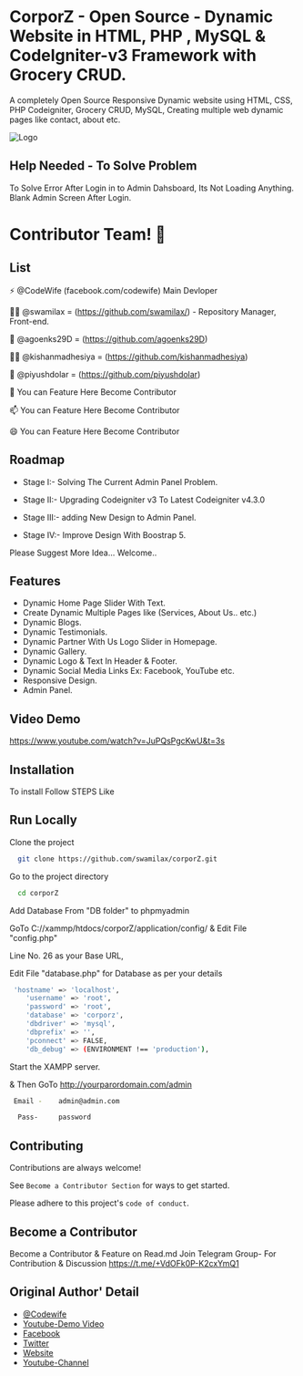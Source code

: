 
# CorporZ - Open Source - Dynamic Website in HTML, PHP , MySQL & CodeIgniter-v3 Framework with Grocery CRUD.

A completely Open Source Responsive Dynamic website using HTML, CSS, PHP Codeigniter, Grocery CRUD, MySQL, Creating multiple web dynamic pages like contact, about etc. 


![Logo](https://github.com/swamilax/corporZ/blob/main/assets/frontend/images/logo.png)


## Help Needed - To Solve Problem

To Solve Error After Login in to Admin Dahsboard, Its Not Loading Anything.
Blank Admin Screen After Login.
# Contributor Team! 👋

## List
⚡️ @CodeWife (facebook.com/codewife) Main Devloper

👩‍💻 @swamilax = (https://github.com/swamilax/) - Repository Manager, Front-end.

🧠 @agoenks29D = (https://github.com/agoenks29D)

👯‍♀️ @kishanmadhesiya = (https://github.com/kishanmadhesiya)

🤔 @piyushdolar = (https://github.com/piyushdolar)

💬 You can Feature Here Become Contributor

📫 You can Feature Here Become Contributor

😄 You can Feature Here Become Contributor



## Roadmap
- Stage I:- Solving The Current Admin Panel Problem.

- Stage II:- Upgrading Codeigniter v3 To Latest Codeigniter v4.3.0

- Stage III:- adding New Design to Admin Panel.

- Stage IV:- Improve Design With Boostrap 5.


Please Suggest More Idea... Welcome..



## Features

- Dynamic Home Page Slider With Text.
- Create Dynamic Multiple Pages like (Services, About Us.. etc.)
- Dynamic Blogs.
- Dynamic Testimonials.
- Dynamic Partner With Us Logo Slider in Homepage.
- Dynamic Gallery.
- Dynamic Logo & Text In Header & Footer.
- Dynamic Social Media Links Ex: Facebook, YouTube etc.
- Responsive Design.
- Admin Panel.



## Video Demo

https://www.youtube.com/watch?v=JuPQsPgcKwU&t=3s


## Installation

To install Follow STEPS Like

    
## Run Locally

Clone the project

```bash
  git clone https://github.com/swamilax/corporZ.git
```

Go to the project directory

```bash
  cd corporZ
```

Add Database From "DB folder" to phpmyadmin


GoTo C://xammp/htdocs/corporZ/application/config/ 
&  Edit File "config.php" 

Line No. 26 as your Base URL, 

Edit File "database.php" for Database as per your details

```bash
 'hostname' => 'localhost',
	'username' => 'root',
	'password' => 'root',
	'database' => 'corporz',
	'dbdriver' => 'mysql',
	'dbprefix' => '',
	'pconnect' => FALSE,
	'db_debug' => (ENVIRONMENT !== 'production'),
```
Start the XAMPP server.


& Then GoTo http://yourparordomain.com/admin
```bash
 Email -    admin@admin.com

  Pass-     password
```

## Contributing

Contributions are always welcome!

See `Become a Contributor Section` for ways to get started.

Please adhere to this project's `code of conduct`.


## Become a Contributor
Become a Contributor & Feature on Read.md
Join Telegram Group- For Contribution & Discussion 
https://t.me/+VdOFk0P-K2cxYmQ1

## Original Author' Detail

- [@Codewife](https://www.github.com/Codewife)
- [Youtube-Demo Video](https://www.youtube.com/watch?v=JuPQsPgcKwU)
- [Facebook](https://facebook.com/codewife)
- [Twitter](https://twitter.com/code_wife)
- [Website](codewife.com)
- [Youtube-Channel](https://www.youtube.com/@codewife/)